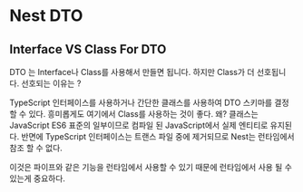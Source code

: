 # Nest DTO

## **Interface VS Class For DTO**

DTO 는 Interface나 Class를 사용해서 만들면 됩니다. 하지만 Class가 더 선호됩니다. 선호되는 이유는 ?

TypeScript 인터페이스를 사용하거나 간단한 클래스를 사용하여 DTO 스키마를 결정할 수 있다. 흥미롭게도 여기에서 Class를 사용하는 것이 좋다. 왜? 클래스는 JavaScript ES6 표준의 일부이므로 컴파일 된 JavaScript에서 실제 엔티티로 유지된다. 반면에 TypeScript 인터페이스는 트랜스 파일 중에 제거되므로 Nest는 런타임에서 참조 할 수 없다.

이것은 파이프와 같은 기능을 런타임에서 사용할 수 있기 때문에 런타임에서 사용 될 수 있는게 중요하다.